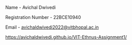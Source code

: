 Name - Avichal Dwivedi

Registration Number - 22BCE10940

Email - avichaldwivedi2022@vitbhopal.ac.in

https://avichaldwivedi.github.io/VIT-Ethnus-Assignment1/
